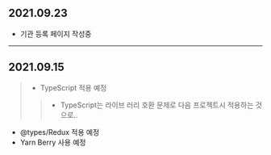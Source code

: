 ## 2021.09.23
- 기관 등록 페이지 작성중
---

## 2021.09.15
> - TypeScript 적용 예정
> > - TypeScript는 라이브 러리 호환 문제로 다음 프로젝트시 적용하는 것으로..
- @types/Redux 적용 예정
- Yarn Berry 사용 예정
